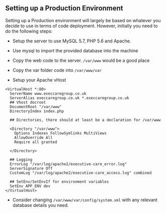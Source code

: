 ## Setting up a Production Environment

Setting up a Production environment will largely be based on whatever you decide to use in terms of code deployment. However, initially you need to do the following steps:

* Setup the server to use MySQL 5.7, PHP 5.6 and Apache.

* Use mysql to import the provided database into the machine

* Copy the web code to the server. `/var/www` would be a good place

* Copy the var folder code into `/var/www/var`
 
* Setup your Apache vHost

```
<VirtualHost *:80>
  ServerName www.execcaregroup.co.uk
  ServerAlias execcaregroup.co.uk *.execcaregroup.co.uk
  ## Vhost docroot
  DocumentRoot "/var/www"
  DirectoryIndex index.php

  ## Directories, there should at least be a declaration for /var/www

  <Directory "/var/www">
    Options Indexes FollowSymlinks MultiViews
    AllowOverride All
    Require all granted

  </Directory>

  ## Logging
  ErrorLog "/var/log/apache2/executive-care_error.log"
  ServerSignature Off
  CustomLog "/var/log/apache2/executive-care_access.log" combined

  ## SetEnv/SetEnvIf for environment variables
  SetEnv APP_ENV dev
</VirtualHost>
```

* Consider changing `/var/www/var/config/system.xml` with any relevant database details you need.